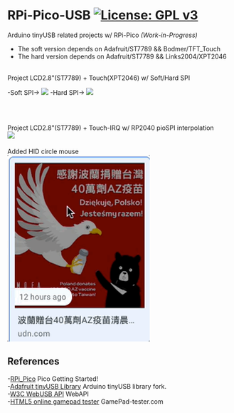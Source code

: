 # RPi-Pico-USB [![License: GPL v3](https://img.shields.io/badge/License-GPLv3-blue.svg)](https://www.gnu.org/licenses/gpl-3.0)<br>
Arduino tinyUSB related projects w/ RPi-Pico  _(Work-in-Progress)_<br>

 - The soft version depends on Adafruit/ST7789 && Bodmer/TFT_Touch<br>
 - The hard version depends on Adafruit/ST7789 && Links2004/XPT2046<br>

 
<br>
Project LCD2.8"(ST7789) + Touch(XPT2046) w/ Soft/Hard SPI<br>
<p float="left">
-Soft SPI-> 
<img src="pic/picoLCDTouch.gif" width=320>
-Hard SPI->
<img src="pic/picoLCDTouchSPI.gif" width=280>
</p>
<br>
<br>

Project LCD2.8"(ST7789) + Touch-IRQ w/ RP2040 pioSPI interpolation<br>
<img src="pic/pioLCDtouch.gif" width=320>  <br>
<br>
Added HID circle mouse <br>
<img src="pic/CircleMouseHID.gif" width=320>  <br>



## References <br>
  -[RPi_Pico](https://www.raspberrypi.org/documentation/pico/getting-started/) Pico Getting Started!<br>
  -[Adafruit tinyUSB Library](https://github.com/adafruit/Adafruit_TinyUSB_Arduino) Arduino tinyUSB library fork.<br>
  -[W3C WebUSB API](https://wicg.github.io/webusb/) WebAPI<br>
  -[HTML5 online gamepad tester](https://gamepad-tester.com/) GamePad-tester.com <br>
  
